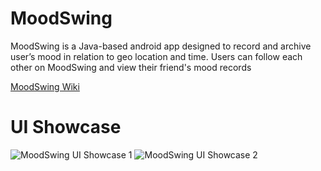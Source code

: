 # MoodSwing
MoodSwing is a Java-based android app designed to record and archive user’s mood in relation to geo location and time. Users can follow each other on MoodSwing and view their  friend's mood records

[MoodSwing Wiki](https://github.com/CMPUT301F19T21/MoodSwing/wiki)

# UI Showcase
![MoodSwing UI Showcase 1](https://github.com/aghnu/MoodSwing/blob/master/UI_mockup/uishowcase1.png "MoodSwing UI Showcase 1")
![MoodSwing UI Showcase 2](https://github.com/aghnu/MoodSwing/blob/master/UI_mockup/uishowcase2.png "MoodSwing UI Showcase 2")

